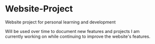 # Website-Project
Website project for personal learning and development

Will be used over time to document new features and projects I am currently working on while continuing to improve the website's features.
